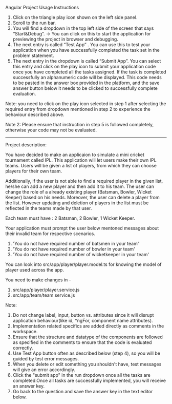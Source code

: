 Angular Project Usage Instructions

1. Click on the triangle play icon shown on the left side panel.
2. Scroll to the run bar.
3. You will find a dropdown in the top left side of the screen that says “Start&Debug”. -> You can click on this to start the application for previewing the project in browser and debugging.
4. The next entry is called “Test App” . You can use this to test your application when you have successfully completed the task set in the problem statement.
5. The next entry in the dropdown is called “Submit App”. You can select this entry and click on the play icon to submit your application code once you have completed all the tasks assigned.
   If the task is completed successfully an alphanumeric code will be displayed. This code needs to be pasted in the answer box provided in the platform,
   and the save answer button below it needs to be clicked to successfully complete evaluation.

Note: you need to click on the play icon selected in step 1 after selecting the required entry from dropdown mentioned in step 2 to experience the behaviour described above.

Note 2: Please ensure that instruction in step 5 is followed completely, otherwise your code may not be evaluated.

---
Project description:

You have decided to make an applicaion to simulate a mini cricket tournament called IPL. This application will let users make their own IPL teams. Users will be given a list of players, from which they can choose players for their own team. 

Additionally, if the user is not able to find a required player in the given list, he/she can add a new player and then add it to his team. The user can change the role of a already existing player (Batsman, Bowler, Wicket Keeper) based on his needs.
Moreover, the user can delete a player from the list. However updating and deletion of players in the list must be reflected in the teams made by that user.

Each team must have : 2 Batsman, 2 Bowler, 1 Wicket Keeper.

Your application must prompt the user below mentoned messages about their invalid team for respective scenarios.
1. 'You do not have required number of batsmen in your team'
2. 'You do not have required number of bowler in your team'
3. 'You do not have required number of wicketkeeper in your team'

You can look into src/app/player/player.model.ts for knowing the model of player used across the app.

You need to make changes in -
1. src/app/player/player.service.js
2. src/app/team/team.service.js

Note:
1. Do not change label, input, button vs. attributes since it will disrupt application behaviour(like id, \*ngFor, component name attributes).
2. Implementation related specifics are added directly as comments in the workspace.
3. Ensure that the structure and datatype of the components are followed as specified in the comments to ensure that the code is evaluated correctly.
4. Use Test App button often as described below (step 4), so you will be guided by test error messages.
5. When you delete or edit something you shouldn't have, test messages will give an error accordingly.
6. Click the "submit app" in the run dropdown once all the tasks are completed.Once all tasks are successfully implemented, you will receive an answer key.
7. Go back to the question and save the answer key in the text editor below.
